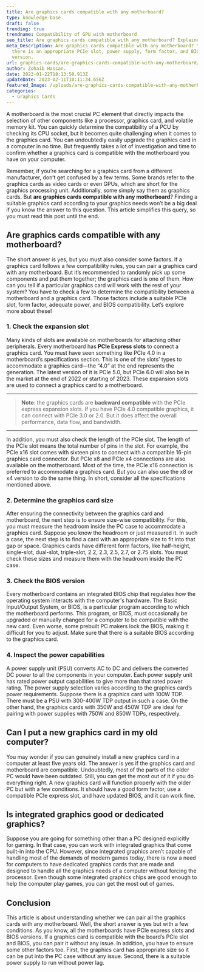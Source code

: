```yaml
---
title: Are graphics cards compatible with any motherboard?
type: knowledge-base
draft: false
trending: true
trendname: Compatibility of GPU with motherboard
seo_title: Are graphics cards compatible with any motherboard? Explained
meta_Description: Are graphics cards compatible with any motherboard? Yes, if
  there is an appropriate PCIe slot, power supply, form factor, and BIOS
  version.
url: graphics-cards/are-graphics-cards-compatible-with-any-motherboard/
author: Zohaib Hassan.
date: 2023-01-22T18:13:50.913Z
updateDate: 2023-02-11T10:11:34.656Z
featured_Image: /uploads/are-graphics-cards-compatible-with-any-motherboard.webp
categories:
  - Graphics Cards
---
```

A motherboard is the most crucial PC element that directly impacts the selection of other components like a processor, graphics card, and volatile memory kit. You can quickly determine the compatibility of a PCU by checking its CPU socket, but it becomes quite challenging when it comes to the graphics card. You can undoubtedly easily upgrade the graphics card in a computer in no time. But frequently takes a lot of investigation and time to confirm whether a graphics card is compatible with the motherboard you have on your computer. 

Remember, if you’re searching for a graphics card from a different manufacturer, don’t get confused by a few terms. Some brands refer to the graphics cards as video cards or even GPUs, which are short for the graphics processing unit. Additionally, some simply say them as graphics cards. But **are graphics cards compatible with any motherboard**? Finding a suitable graphics card according to your graphics needs won’t be a big deal if you know the answer to this question. This article simplifies this query, so you must read this post until the end. 

## Are graphics cards compatible with any motherboard?

The short answer is yes, but you must also consider some factors. If a graphics card follows a few compatibility rules, you can pair a graphics card with any motherboard. But it’s recommended to randomly pick up some components and put them together; the graphics card is one of them. How can you tell if a particular graphics card will work with the rest of your system? You have to check a few to determine the compatibility between a motherboard and a graphics card. Those factors include a suitable PCIe slot, form factor, adequate power, and BIOS compatibility. Let’s explore more about these! 

### 1. Check the expansion slot

Many kinds of slots are available on motherboards for attaching other peripherals. Every motherboard has **PCIe Express slots** to connect a graphics card. You must have seen something like PCIe 4.0 in a motherboard’s specifications section. This is one of the slots’ types to accommodate a graphics card—the “4.0” at the end represents the generation. The latest version of it is PCIe 5.0, but PCIe 6.0 will also be in the market at the end of 2022 or starting of 2023. These expansion slots are used to connect a graphics card to a motherboard.

- - -

> **Note**: the graphics cards are **backward compatible** with the PCIe express expansion slots. If you have PCIe 4.0 compatible graphics, it can connect with PCIe 3.0 or 2.0. But it does affect the overall performance, data flow, and bandwidth.

- - -

In addition, you must also check the length of the PCIe slot. The length of the PCIe slot means the total number of pins in the slot. For example, the PCIe x16 slot comes with sixteen pins to connect with a compatible 16-pin graphics card connector. But PCIe x8 and PCIe x4 connections are also available on the motherboard. Most of the time, the PCIe x16 connection is preferred to accommodate a graphics card. But you can also use the x8 or x4 version to do the same thing. In short, consider all the specifications mentioned above.

### 2. Determine the graphics card size

After ensuring the connectivity between the graphics card and motherboard, the next step is to ensure size-wise compatibility. For this, you must measure the headroom inside the PC case to accommodate a graphics card. Suppose you know the headroom or just measured it. In such a case, the next step is to find a card with an appropriate size to fit into that gap or space. Graphics cards have different form factors, like half-height, single-slot, dual-slot, triple-slot, 2.2, 2.3, 2.5, 2.7, or 2.75 slots. You must check these sizes and measure them with the headroom inside the PC case. 

### 3. Check the BIOS version 

Every motherboard contains an integrated BIOS chip that regulates how the operating system interacts with the computer's hardware. The Basic Input/Output System, or BIOS, is a particular program according to which the motherboard performs. This program, or BIOS, must occasionally be upgraded or manually changed for a computer to be compatible with the new card. Even worse, some prebuilt PC makers lock the BIOS, making it difficult for you to adjust. Make sure that there is a suitable BIOS according to the graphics card. 

### 4. Inspect the power capabilities

A power supply unit (PSU) converts AC to DC and delivers the converted DC power to all the components in your computer. Each power supply unit has rated power output capabilities to give more than that rated power rating. The power supply selection varies according to the graphics card’s power requirements. Suppose there is a graphics card with 100W TDP. There must be a PSU with 300-400W TDP output in such a case. On the other hand, the graphics cards with 350W and 450W TDP are ideal for pairing with power supplies with 750W and 850W TDPs, respectively. 

## Can I put a new graphics card in my old computer?

You may wonder if you can genuinely install a new graphics card in a computer at least five years old. The answer is yes if the graphics card and motherboard are compatible. Undoubtedly, most of the parts of the older PC would have been outdated. Still, you can get the most out of it if you do everything right. A new graphics card will function properly with the older PC but with a few conditions. It should have a good form factor, use a compatible PCIe express slot, and have updated BIOS, and it can work fine. 

## Is integrated graphics good or dedicated graphics?

Suppose you are going for something other than a PC designed explicitly for gaming. In that case, you can work with integrated graphics that come built-in into the CPU. However, since integrated graphics aren’t capable of handling most of the demands of modern games today, there is now a need for computers to have dedicated graphics cards that are made and designed to handle all the graphics needs of a computer without forcing the processor. Even though some integrated graphics chips are good enough to help the computer play games, you can get the most out of games. 

## Conclusion

This article is about understanding whether we can pair all the graphics cards with any motherboard. Well, the short answer is yes but with a few conditions. As you know, all the motherboards have PCIe express slots and BIOS versions. If a graphics card is compatible with the board’s PCIe slot and BIOS, you can pair it without any issue. In addition, you have to ensure some other factors too. First, the graphics card has appropriate size so it can be put into the PC case without any issue. Second, there is a suitable power supply to run without power lag.